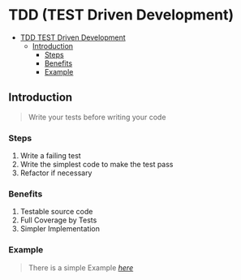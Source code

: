 # TDD (TEST Driven Development)

<!-- TOC -->

-   [TDD TEST Driven Development](#tdd-test-driven-development)
    -   [Introduction](#introduction)
        -   [Steps](#steps)
        -   [Benefits](#benefits)
        -   [Example](#example)

<!-- /TOC -->

## Introduction

> Write your tests before writing your code

### Steps

1. Write a failing test
2. Write the simplest code to make the test pass
3. Refactor if necessary

### Benefits

1. Testable source code
2. Full Coverage by Tests
3. Simpler Implementation

### Example

> There is a simple Example _[here](./register.test.js)_
